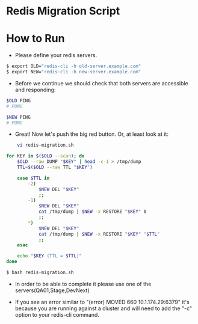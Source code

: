 # Redis Migration Script

# How to Run

  - Please define your redis servers.
 ```sh
$ export OLD="redis-cli -h old-server.example.com"
$ export NEW="redis-cli -h new-server.example.com"
```
  - Before we continue we should check that both servers are accessible and responding:
 ```sh
 $OLD PING
# PONG

$NEW PING
# PONG
```
  - Great! Now let's push the big red button. Or, at least look at it:
``` sh 
    vi redis-migration.sh
```

```sh
for KEY in $($OLD --scan); do
    $OLD --raw DUMP "$KEY" | head -c-1 > /tmp/dump
    TTL=$($OLD --raw TTL "$KEY")

    case $TTL in
        -2)
            $NEW DEL "$KEY"
            ;;
        -1)
            $NEW DEL "$KEY"
            cat /tmp/dump | $NEW -x RESTORE "$KEY" 0
            ;;
        *)
            $NEW DEL "$KEY"
            cat /tmp/dump | $NEW -x RESTORE "$KEY" "$TTL"
            ;;
    esac

    echo "$KEY (TTL = $TTL)"
done
```
```sh
$ bash redis-migration.sh
```
  - In order to be able to complete it please use one of the servers(QA01,Stage,DevNext)
  

  - If you see an error similar to "(error) MOVED 660 10.1.174.29:6379" it's because you are running against a cluster and will need to add the "-c" option to your redis-cli command.
